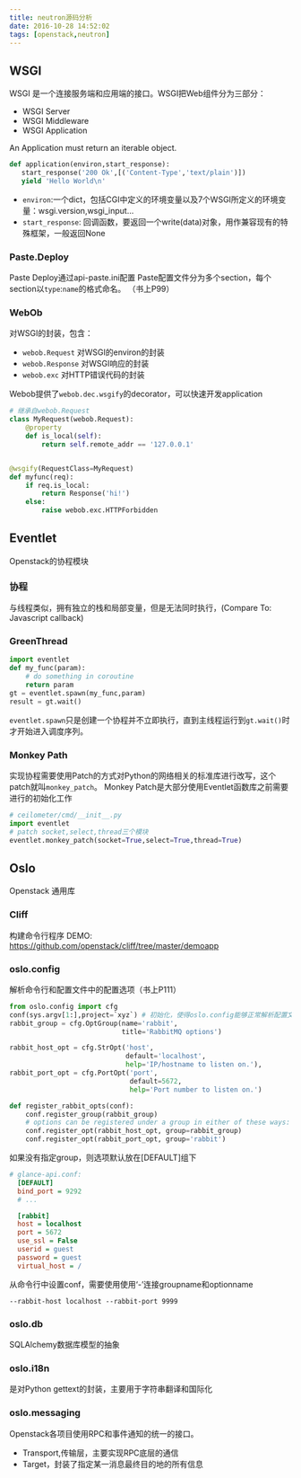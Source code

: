 ```yaml
---
title: neutron源码分析
date: 2016-10-28 14:52:02
tags: [openstack,neutron]
---
```


## WSGI
WSGI 是一个连接服务端和应用端的接口。WSGI把Web组件分为三部分：
- WSGI Server
- WSGI Middleware
- WSGI Application

An Application must return an iterable object.
```python
def application(environ,start_response):
   start_response('200 Ok',[('Content-Type','text/plain')])
   yield 'Hello World\n'
```
- `environ`:一个dict，包括CGI中定义的环境变量以及7个WSGI所定义的环境变量：wsgi.version,wsgi_input...
- `start_response`: 回调函数，要返回一个write(data)对象，用作兼容现有的特殊框架，一般返回None
<!--more-->
### Paste.Deploy
Paste Deploy通过api-paste.ini配置
Paste配置文件分为多个section，每个section以`type`:`name`的格式命名。
（书上P99）
### WebOb
对WSGI的封装，包含：
- `webob.Request` 对WSGI的environ的封装
- `webob.Response` 对WSGI响应的封装 
- `webob.exc` 对HTTP错误代码的封装

Webob提供了`webob.dec.wsgify`的decorator，可以快速开发application
```python
# 继承自webob.Request
class MyRequest(webob.Request): 
    @property
    def is_local(self):
        return self.remote_addr == '127.0.0.1'


@wsgify(RequestClass=MyRequest) 
def myfunc(req):
    if req.is_local:
        return Response('hi!')
    else:
        raise webob.exc.HTTPForbidden
```
## Eventlet
Openstack的协程模块
### 协程
与线程类似，拥有独立的栈和局部变量，但是无法同时执行，(Compare To: Javascript callback)
### GreenThread
```python
import eventlet
def my_func(param):
    # do something in coroutine
    return param
gt = eventlet.spawn(my_func,param)
result = gt.wait()
```
`eventlet.spawn`只是创建一个协程并不立即执行，直到主线程运行到`gt.wait()`时才开始进入调度序列。
### Monkey Path
实现协程需要使用Patch的方式对Python的网络相关的标准库进行改写，这个patch就叫`monkey_patch`。
Monkey Patch是大部分使用Eventlet函数库之前需要进行的初始化工作
```python
# ceilometer/cmd/__init__.py
import eventlet
# patch socket,select,thread三个模块
eventlet.monkey_patch(socket=True,select=True,thread=True)
```
## Oslo
Openstack 通用库
### Cliff
构建命令行程序
DEMO: <https://github.com/openstack/cliff/tree/master/demoapp>

### oslo.config
解析命令行和配置文件中的配置选项（书上P111）
```python
from oslo.config import cfg
conf(sys.argv[1:],project=`xyz`) # 初始化，使得oslo.config能够正常解析配置文件和命令行选项
rabbit_group = cfg.OptGroup(name='rabbit',
                            title='RabbitMQ options')

rabbit_host_opt = cfg.StrOpt('host',
                             default='localhost',
                             help='IP/hostname to listen on.'),
rabbit_port_opt = cfg.PortOpt('port',
                              default=5672,
                              help='Port number to listen on.')

def register_rabbit_opts(conf):
    conf.register_group(rabbit_group)
    # options can be registered under a group in either of these ways:
    conf.register_opt(rabbit_host_opt, group=rabbit_group)
    conf.register_opt(rabbit_port_opt, group='rabbit')
```
如果没有指定group，则选项默认放在[DEFAULT]组下
```ini
# glance-api.conf:
  [DEFAULT]
  bind_port = 9292
  # ...

  [rabbit]
  host = localhost
  port = 5672
  use_ssl = False
  userid = guest
  password = guest
  virtual_host = /
```
从命令行中设置conf，需要使用使用‘-’连接groupname和optionname
```shell
--rabbit-host localhost --rabbit-port 9999
```
### oslo.db
SQLAlchemy数据库模型的抽象
### oslo.i18n
是对Python gettext的封装，主要用于字符串翻译和国际化
### oslo.messaging
Openstack各项目使用RPC和事件通知的统一的接口。
- Transport,传输层，主要实现RPC底层的通信
- Target，封装了指定某一消息最终目的地的所有信息